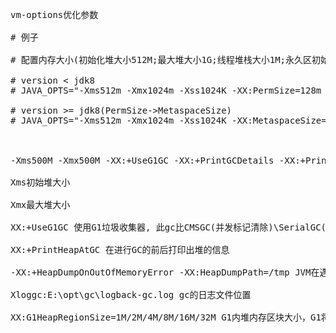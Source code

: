 <pre>
vm-options优化参数

# 例子

# 配置内存大小(初始化堆大小512M;最大堆大小1G;线程堆栈大小1M;永久区初始大小128M;永久区最大大小256M;老年代与新生代比例为2即新生代1/3,老年代2/3;新生代与survivor比例为8即新生代8/10,fromSpace1/10,toSpace1/10;使用G1GC垃圾收集器)

# version < jdk8
# JAVA_OPTS="-Xms512m -Xmx1024m -Xss1024K -XX:PermSize=128m -XX:MaxPermSize=256m -XX:NewRatio=2 -XX:SurvivorRatio=8 -XX:+UseG1GC -XX:+PrintGCDetails -XX:+PrintGCDateStamps -XX:+PrintHeapAtGC -XX:+HeapDumpOnOutOfMemoryError -XX:HeapDumpPath=/tmp -Xloggc:/tmp/sso.gc.log"

# version >= jdk8(PermSize->MetaspaceSize)
# JAVA_OPTS="-Xms512m -Xmx1024m -Xss1024K -XX:MetaspaceSize=128m -XX:MaxMetaspaceSize=256m -XX:NewRatio=2 -XX:SurvivorRatio=8 -XX:+UseG1GC -XX:+PrintGCDetails -XX:+PrintGCDateStamps -XX:+PrintHeapAtGC -XX:+HeapDumpOnOutOfMemoryError -XX:HeapDumpPath=/tmp -Xloggc:/tmp/sso.gc.log"



-Xms500M -Xmx500M -XX:+UseG1GC -XX:+PrintGCDetails -XX:+PrintGCDateStamps -XX:+PrintHeapAtGC -XX:+HeapDumpOnOutOfMemoryError -XX:HeapDumpPath=/tmp -Xloggc:E:\opt\gc\logback-gc.log

Xms初始堆大小

Xmx最大堆大小

XX:+UseG1GC 使用G1垃圾收集器, 此gc比CMSGC(并发标记清除)\SerialGC(串行)\parallelGC(并行)高效

XX:+PrintHeapAtGC 在进行GC的前后打印出堆的信息

-XX:+HeapDumpOnOutOfMemoryError -XX:HeapDumpPath=/tmp JVM在遇到OOM(OutOfMemoryError)时生成Dump文件

Xloggc:E:\opt\gc\logback-gc.log gc的日志文件位置

XX:G1HeapRegionSize=1M/2M/4M/8M/16M/32M G1内堆内存区块大小，G1将堆内存默认均分为2048块，1M<region<32M，(Xms + Xmx ) /2 / 2048 , 不大于32M，不小于1M，且为2的指数

处理方式: 复制, 标记, 标记清除, 标记压缩, 重置等, stw(Stop-The-World机制简称STW,全局暂停现象，全局停顿)



g1gc官方文档
https://www.oracle.com/technetwork/tutorials/tutorials-1876574.html

------------------

jstat -gcutil [pid] 1000 10


hprof观察内存消耗

jmap -F -dump:live,format=b,file=/tmp/[pid].hprof [pid]

然后用MAT加载日志文件来观察


</pre>
